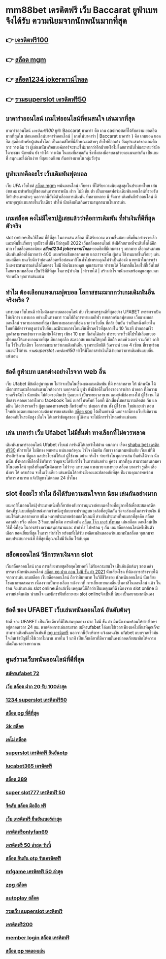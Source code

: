 # mm88bet เครดิตฟรี เว็บ Baccarat  ยูฟ่าเบท จึงได้รับ ความนิยมจากนักพนันมากที่สุด

## 👉 [เครดิตฟรี100](https://member.mabet.net/?action=login)
## 👉 [สล็อต mgm](https://mabet.net/20-free-100/)
## 👉 [สล็อต1234 jokerดาวน์โหลด](https://mabet.net/register/)
## 👉 [รวมsuperslot เครดิตฟรี50](https://mabet.net/credit-free-100/)

## บาคาร่าออนไลน์  เกมไพ่ออนไลน์ที่คนสนใจ  เล่นมากที่สุด

บาคาร่าออนไลน์ *เครดิตฟรี100*   ยูฟ่า  Baccarat บาคาร่า  คือ เกม casinoสดที่ได้รับความ ยอดฮิต มากที่สุดใน บ่อนออนไลน์บาคาร่าออนไลน์ | เกมไพ่บาคาร่า | Baccarat บาคาร่า } คือ เกมยอด ยอดฮิต สุดฮิตสำหรับผู้เล่นทั่วโลก เป็นเกมส์ไพ่ที่มีลักษณะคล้ายๆ กับไพ่ป๊อกเด้ง วัตถุประสงค์ของเกมคือการ วางเดิม ว่า ผู้เล่นพนันหรือแบงค์เกอร์จะชนะไพ่มากกว่าอีกฝ่ายหรือไม่โดยการนับไพ่และทายว่ามือใดจะชนะ  นักพนัน ยัง  ทำได้  วางเดิม ในเกมที่เสมอกัน ซึ่งทั้งสองมือจบลงด้วยคะแนนเท่ากัน เป็นเกมที่  สนุกและได้เงินง่าย ที่สุดยอดนิยม กันอย่างมากในกลุ่มวัยรุ่น


## ยูฟ่าเบทคืออะไร  เว็บเดิมพันฟุตบอล 

เว็บ UFA  เว็บไซต์  [สล็อต mgm](https://mabet.net/register/)  พนันออนไลน์ เว็บตรง  ที่ได้รับความนิยมสูงสุดในประเทศไทย เล่นง่ายเหมาะสำหรับผู้ที่ชอบเล่นการการพนัน ฝาก ไม่มี ขั้น ต่ํา  เป็นแพลตฟอร์มเดิมพันออนไลน์ที่รองรับกีฬาประเภทต่างๆ นอกจากนี้ยังมีตัวเลือกการเดิมพัน ที่หลากหลาย มี จัดการ เดิมพันกีฬาออนไลน์  มีครบทุกรูปแบบภายในเว็บเดียว ทำให้  นักเดิมพันเกิดความสนุกสนานในการเล่น


##  เกมสล็อต คงไม่มีใครปฏิเสธแล้วว่าคือการเดิมพัน ที่ทำเงินที่ดีที่สุดตัวจริง

 slot onlineเป็นวิธีใหม่  ที่ดีที่สุด ในการเล่น สล็อต ที่ได้รับความ ความชื่นชอบ เพิ่มขึ้นอย่างรวดเร็ว และเพิ่มขึ้นเรื่อยๆ ทุกปีรวมไปถึง ปีล่าสุดปี 2022 เว็บสล็อตออนไลน์  ยังมีศักยภาพที่จะเติบโตได้อีกมาก เว็บสล็อตยอดนิยม ***สล็อต1234 jokerดาวน์โหลด***  ยอดฮิตที่มีเกมต่าง ๆ มากมาย เลือกเล่นเกมน เดิมพันสล็อตได้มากกว่า 400 เกมพร้อมธีมหลากหลาย และเราจะเห็น ผู้เล่น ใช้งานมากขึ้นเรื่อยๆ เล่นเกมสล็อต บนเว็บดีกว่าบ่อนสล็อตหรือบ่อนคาสิโนทั่วไปเพราะคุณไม่จำเป็นต้องมี นายหน้าในการเข้าถึงเพราะสามารถเล่นได้โดยตรง ไม่มี หักเงินของคุณ คุณสามารถ ทำรายได้ ได้มากขึ้นโดยไปที่เว็บไซต์โดยตรงเกมสล็อต เป็นวิธีที่ดีที่สุด ในการ{ทำเงิน | ทำรายได้ | สร้างกำไร พนักงานพร้อมดูแลทุกเวลา จ่ายหนัก ทุกการเล่นแน่น

## ทำไม ต้องเลือกแทงเกมฟุตบอล โอกาสชนะมากกว่าเกมเดิมพันอื่นจริงหรือ ?

แทงบอล เว็บไหนดี ทำไมต้องแทงบอลออนไลน์ กับ  เว็บมาตรฐานดีที่สุดอย่าง UFABET เพราะเราเปิดให้บริการ แทงบอล อย่างเป็นทางการ รวมไปถึงการทายผลกีฬา ทายสกอร์ผลฟุตบอล เว็บแทงบอลออนไลน์ ราคาบอลเยอะที่สุด เปิดแทงบอลมากที่สุด มากว่าเว็บอื่น ที่กล้า  ยืนยัน ว่าเป็นหนึ่งเดียวในไทยที่มีอัตราจ่ายสูงกว่าเว็บอื่นและมีระบบการโอนเงินที่รวดเร็วที่สุดภายใน 10 วินาที ฝากถอนเร็ว ลูกค้าสามารถเข้ามาวางเดิมพันได้ง่ายๆ เพียง 10 บาท ก็เล่นได้แล้ว ทำรายการเร็วมีโปรให้เลือกเยอะ เปิดบอลให้แทงบอลมากที่สุด มีบอลทุกลีก  สะดวกสบายเล่นได้ทุกที่ มือถือ คอมพิวเตอร์ รวมกีฬา คาสิโน ไว้ในเว็บเดียว โอกาสชนะมากว่าเกมเดิมพันอื่น ๆ เพราะมีสถิติ วิเคราะห์ บอล 4 เซียน ที่เราพร้อมแนะนำให้ท่าน *รวมsuperslot เครดิตฟรี50* ทำให้มีโอกาสทำเงินได้ง่ายกกว่าการเดิมพันแบบอื่นแน่นอน


## ข้อดี ยูฟ่าเบท แตกต่างอย่างไรจาก web อื่น

เว็บ Ufabet  มีข้อดีอยู่มากมาย  ไม่ว่าจะเป็นในเรื่องของเกมเดิมพัน ที่มี  หลากหลาย  ให้ นักพนัน ได้เลือกสรรและเลือกเล่นตามใจต้องการ นอกจากนี้  ยูฟ่า ยังมีข้อดีในเรื่องของการฝาก   นำออก ที่มีความรวดเร็วฉับไว  นักพนัน ไม่ต้องรอเงินเข้า บุ๊คแบงก์ เป็นระยะเวลานาน แถมยังมีช่องทางให้ ผู้ใช้งาน  ได้ สื่อสาร ตลอดเวลาทั้งทาง facebook ไลน์ เบอร์โทรศัพท์ โดยที่ นักเสี่ยงโชคสามารถติดต่อ  กับ แอดมิน ได้อย่างรวดเร็ว  ผู้ดูแลของทางweb ก็พร้อมที่จะ บ่งบอก ท่าน ทั้ง ผู้ใช้งาน  ใหม่และเก่า ตอบโจทย์และตอบสนองความต้องการของสมาชิก  [สล็อต spg](https://member.mabet.net/?action=login) ได้เป็นอย่างดี นอกจากนี้ทางเว็บยังมีความปลอดภัยในระดับสูง มั่นใจ ได้เลยว่าข้อมูลของ ผู้ใช้งาน  จะไม่มีการรั่วไหลอย่างแน่นอน


## เล่น บาคาร่า เว็บ Ufabet ไม่มีขั้นต่ำ ทางเลือกที่ไม่ควรพลาด

 เดิมพันบาคาร่าออนไลน์  Ufabet เว็บแม่  การันตีได้เลยว่าไม่ผ่าน คนกลาง เรื่อง [shabu bet เครดิตฟรี30](https://mabet.net/register/) หักรายได้ ไม่มีทาง พบพาน แน่นอนถ้าคุณ ไว้ใจ  เดิมพัน กับเรา เล่นเกมพนันกับ เว็บแม่ที่มีประสิทธิภาพ  ที่ดูแล ผลประโยชน์ให้แก่ ผู้ใช้งาน อย่าง จริงใจ  จ่ายจริงในทุกการเล่น ยืนยันได้จาก นักพนัน ทั้งหลายที่เลือกใช้บริการ ว่าคุณจะได้รับกำไร ในการเล่นอย่าง คู่ควร  มากที่สุด สามารถเล่นเกมคาสิโนออนไลน์ ทุกสิ่งที่คุณนีั้นต้องการ ไม่ว่าจะ แทงบอล แทงมวย แทงหวย สล็อต บาคาร่า รูเล็ต เสือมังกร ได้ ครบถ้วน จบในเว็บเดียว เล่นพนันได้อย่างมั่งคงและปลอดภัยที่สุด ทีมงานคุณภาพพร้อมบริการ สามารถ แจ้งปัญหาได้ตลอด 24 ชั่วโมง

##  slot  คืออะไร ทำไม ถึงได้รับความสนใจจาก นิยม เล่นกันอย่างมาก 

เกมคาสิโนออนไลน์}ประเภทหนึ่งที่เกี่ยวข้องกับการหมุนวงล้อบนเครื่องที่อยู่ภายใต้เพื่อสะสมเครดิตก่อนที่รูปแบบสัญลักษณ์มากกว่าหนึ่งรูปแบบจะปรากฏบนวงล้อที่อยู่ติดกัน ซึ่งจะส่งผลในการจ่ายเงิน  มีเกมให้เล่นหลากหลาย ชนิด  หลายประเภทพร้อมกลไกเกมที่ ต่างกันประเภทที่พบมากที่สุดคือ สล็อตคลาสสิก หรือ สล็อต 3 รีลแบบดั้งเดิม การเดิมพัน  [สล็อต โจ๊ก เกอร์ ทั้งหมด](https://bio.link/tisawago) เล่นสล็อต ออนไลน์เป็นวิธีที่ ดีที่สุด ในการสร้างความสนุกสนานและ ทำกำไร ไปพร้อม ๆ กัน เกมสล็อตออนไลน์ฟรีเป็นตัวเลือก ยอดเยี่ยมที่สุด ในการ ทำกำไร พร้อมทั้งได้รับ เพลิดเพลินตลอดวันเกมพนันสล็อต ทุกเกมจะมอบประสบการณ์ที่ ดีที่สุดที่คุณจะไม่มีวันลืม ให้กับคุณ


## สล็อตออนไลน์  วิธีการหาเงินจาก slot 

 เว็บสล็อตออนไลน์  เกม การเสี่ยงทายสุดฮิตยุคไฮเทคที่  ได้รับความสนใจ เป็นอันดับต้นๆ ของเหล่าบรรดา นักพนันออนไลน์ [สล็อต xo ฝาก ถอน ไม่มี ขั้น ต่ํา 2021](https://mabet.net/pg-slot-credit-free/) นักเสี่ยงโชค ที่ต้องการสร้างรายได้จากการเล่น เกมสล็อต  เว็บสล็อตออนไลน์ ถือว่ามีบทบาท ในวิถีชีวิตของ นักพนันออนไลน์ นักเสี่ยงโชคมากพอสมควร เนื่องจากเป็นทางเลือก หลังจากที่ การเสี่ยงทายเกมอื่นๆในคาสิโนออนไลน์   แล้ว ในร้อน  จึงเข้ามาเล่น slot onlineเพื่อแก้เซ็ง เหตุผลนี้ก็ถือว่าเป็นเหตุผลที่ดี เนื่องจาก slot online มีความน่าตื่นเต้น น่าสนใจ และมีกราฟิกที่สวยงาม  slot onlineจึงเป็นที่ นิยม เป็นอยากมากนั่นเอง


## ข้อดี ของ UFABET  เว็บเล่นพนันออนไลน์ อันดับต้นๆ 

ข้อดี ของ UFABET เป็นเว็บเดียวที่มีให้เล่นทุกอย่าง  ฝาก ไม่มี ขั้น ต่ํา  มีพนักงานพร้อมให้คำปรึกษาอยู่ตลอดเวลา 24 ชม. หากต้องการเล่นสามารถ สมัครufabet  ได้เลยใช้เวลาเพียงแค่ไม่กี่นาทีคุณก็จะสามารถเดิมพันเลยในทันที [pg เครดิตฟรี](https://mabet.net/) นอกจากนี้ยังบริการ   แจ้งถอนเงิน ufabet  แบบรวดเร็วมันใจเงินเข้าบัญชีไวใช้เวลาไม่นาน ภายใน 1 นาที เป็นเว็บเดียวที่มีความมั่นคงปลอดภัยสมาชิกให้ความเชื่อมั่นมาอย่างยาวนาน


## ศูนย์รวมเว็บพนันออนไลน์ที่ดีที่สุด

### [สมัครufabet 72](https://atom.io/themes/MABET.net%20โบนัสเยอะที่สุด%20เครดิตฟรี%20300%20ถอนได้%20008%20สล็อต%20ฝาก%2020%20รับ%20100%20แตกหนัก)
### [เว็บ สล็อต ฝาก 20 รับ 100ล่าสุด](https://atom.io/themes/MABET.net%20โบนัสเยอะที่สุด%20สล็อต%209%2018%20008%20สล็อต%20ฝาก%2020%20รับ%20100%20แตกหนัก)
### [1234 superslot เครดิตฟรี50](https://atom.io/themes/MABET.net%20โบนัสเยอะที่สุด%20สล็อตy9%20008%20สล็อต%20ฝาก%2020%20รับ%20100%20แตกหนัก)
### [สล็อต pg ที่ดีที่สุด](https://atom.io/themes/MABET.net%20โบนัสเยอะที่สุด%20mafiaเครดิตฟรี50ทั้งหมด%20008%20สล็อต%20ฝาก%2020%20รับ%20100%20แตกหนัก)
### [3k สล็อต](https://atom.io/themes/MABET.net%20โบนัสเยอะที่สุด%20y9เครดิตฟรี147%20008%20สล็อต%20ฝาก%2020%20รับ%20100%20แตกหนัก)
### [เดโม่ สล็อต](https://atom.io/themes/MABET.net%20โบนัสเยอะที่สุด%20สมัคร%20ufabet%20เว็บตรง%20ไม่มีขั้นต่ํา%20008%20สล็อต%20ฝาก%2020%20รับ%20100%20แตกหนัก)
### [superslot เครดิตฟรี ยืนยันotp](https://atom.io/themes/MABET.net%20โบนัสเยอะที่สุด%20เว็บสล็อตแตกง่าย%202021%20เครดิตฟรี%20008%20สล็อต%20ฝาก%2020%20รับ%20100%20แตกหนัก)
### [lucabet365 เครดิตฟรี](https://atom.io/themes/MABET.net%20โบนัสเยอะที่สุด%20สล็อต%20เครดิต%20ฟรี%2038%20008%20สล็อต%20ฝาก%2020%20รับ%20100%20แตกหนัก)
### [สล็อต 289](https://atom.io/themes/MABET.net%20โบนัสเยอะที่สุด%20jdb%20สล็อต%20008%20สล็อต%20ฝาก%2020%20รับ%20100%20แตกหนัก)
### [super slot777 เครดิตฟรี 50](https://atom.io/themes/MABET.net%20โบนัสเยอะที่สุด%20thaislotเครดิตฟรี%20008%20สล็อต%20ฝาก%2020%20รับ%20100%20แตกหนัก)
### [จีคลับ สล็อต มือถือ ฟรี](https://atom.io/themes/MABET.net%20โบนัสเยอะที่สุด%20z8%20เครดิตฟรี%20008%20สล็อต%20ฝาก%2020%20รับ%20100%20แตกหนัก)
### [เว็บ เครดิตฟรี ยืนยันเบอร์ล่าสุด](https://atom.io/themes/MABET.net%20โบนัสเยอะที่สุด%20สล็อต%20betflik%20008%20สล็อต%20ฝาก%2020%20รับ%20100%20แตกหนัก)
### [เครดิตฟรีonlyfan69](https://atom.io/themes/MABET.net%20โบนัสเยอะที่สุด%20เว็บ%20สล็อต%20แจก%20เครดิต%20ฟรี%20ล่าสุด%202021%20008%20สล็อต%20ฝาก%2020%20รับ%20100%20แตกหนัก)
### [เครดิตฟรี 50 ล่าสุด วันนี้](https://atom.io/themes/MABET.net%20โบนัสเยอะที่สุด%20สล็อต%20ผ่าน%20ท%20รู%20วอ%20เลท%20008%20สล็อต%20ฝาก%2020%20รับ%20100%20แตกหนัก)
### [สล็อต ยืนยัน otp รับเครดิตฟรี](https://atom.io/themes/MABET.net%20โบนัสเยอะที่สุด%20สล็อตxo555%20008%20สล็อต%20ฝาก%2020%20รับ%20100%20แตกหนัก)
### [mfgame เครดิตฟรี 50 ล่าสุด](https://atom.io/themes/MABET.net%20โบนัสเยอะที่สุด%20สล็อตy9%20008%20สล็อต%20ฝาก%2020%20รับ%20100%20แตกหนัก)
### [zpg สล็อต](https://atom.io/themes/MABET.net%20โบนัสเยอะที่สุด%20g2gbet%20เครดิตฟรี%20008%20สล็อต%20ฝาก%2020%20รับ%20100%20แตกหนัก)
### [autoplay สล็อต](https://atom.io/themes/MABET.net%20โบนัสเยอะที่สุด%20สล็อต%20888%20ฟรีเครดิต%20100%20008%20สล็อต%20ฝาก%2020%20รับ%20100%20แตกหนัก)
### [รวมเว็บ superslot เครดิตฟรี](https://atom.io/themes/MABET.net%20โบนัสเยอะที่สุด%20สมัคร%20สล็อต%20เว็บ%20ตรง%20008%20สล็อต%20ฝาก%2020%20รับ%20100%20แตกหนัก)
### [เครดิตฟรี200](https://atom.io/themes/MABET.net%20โบนัสเยอะที่สุด%20สล็อต35%20008%20สล็อต%20ฝาก%2020%20รับ%20100%20แตกหนัก)
### [member login สล็อต เครดิตฟรี](https://atom.io/themes/MABET.net%20โบนัสเยอะที่สุด%20slot%20เครดิตฟรี%20ไม่ต้องฝาก%20ไม่ต้องแชร์%20008%20สล็อต%20ฝาก%2020%20รับ%20100%20แตกหนัก)
### [สล็อต pp ทดลองเล่น](https://atom.io/themes/MABET.net%20โบนัสเยอะที่สุด%20wm%20casino%20เครดิตฟรี%20008%20สล็อต%20ฝาก%2020%20รับ%20100%20แตกหนัก)